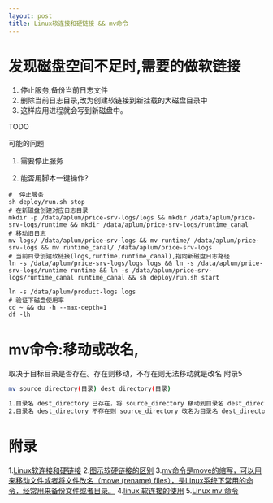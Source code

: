 ```yaml
---
layout: post
title: Linux软连接和硬链接 && mv命令
---
```


# 发现磁盘空间不足时,需要的做软链接
1. 停止服务,备份当前日志文件
2. 删除当前日志目录,改为创建软链接到新挂载的大磁盘目录中
3. 这样应用进程就会写到新磁盘中。

TODO

可能的问题
1. 需要停止服务

2. 能否用脚本一键操作?

```shell
#  停止服务 
sh deploy/run.sh stop 
# 在新磁盘创建对应日志目录
mkdir -p /data/aplum/price-srv-logs/logs && mkdir /data/aplum/price-srv-logs/runtime && mkdir /data/aplum/price-srv-logs/runtime_canal
# 移动旧日志
mv logs/ /data/aplum/price-srv-logs && mv runtime/ /data/aplum/price-srv-logs && mv runtime_canal/ /data/aplum/price-srv-logs
# 当前目录创建软链接(logs,runtime,runtime_canal),指向新磁盘日志路径
ln -s /data/aplum/price-srv-logs/logs logs && ln -s /data/aplum/price-srv-logs/runtime runtime && ln -s /data/aplum/price-srv-logs/runtime_canal runtime_canal && sh deploy/run.sh start

ln -s /data/aplum/product-logs logs
# 验证下磁盘使用率
cd ~ && du -h --max-depth=1
df -lh
```

# mv命令:移动或改名,
取决于目标目录是否存在。存在则移动，不存在则无法移动就是改名
附录5

```bash
mv source_directory(目录) dest_directory(目录)	

1.目录名 dest_directory 已存在，将 source_directory 移动到目录名 dest_directory 中；
2.目录名 dest_directory 不存在则 source_directory 改名为目录名 dest_directory
```


# 附录
1.[Linux软连接和硬链接](https://www.cnblogs.com/itech/archive/2009/04/10/1433052.html)
2.[图示软硬链接的区别](https://xzchsia.github.io/2020/03/05/linux-hard-soft-link/)
3.[mv命令是move的缩写，可以用来移动文件或者将文件改名（move (rename) files），是Linux系统下常用的命令，经常用来备份文件或者目录。](https://www.cnblogs.com/peida/archive/2012/10/27/2743022.html)
4.[linux 软连接的使用](https://www.cnblogs.com/sueyyyy/p/10985443.html)
5.[Linux mv 命令](https://www.runoob.com/linux/linux-comm-mv.html)